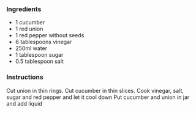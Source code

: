 ### Ingredients
- 1 cucumber
- 1 red union
- 1 red pepper without seeds
- 6 tablespoons vinegar
- 250ml water
- 1 tablespoon sugar
- 0.5 tablespoon salt

### Instructions
Cut union in thin rings. Cut cucumber in thin slices.
Cook vinegar, salt, sugar and red pepper and let it cool down
Put cucumber and union in jar and add liquid

